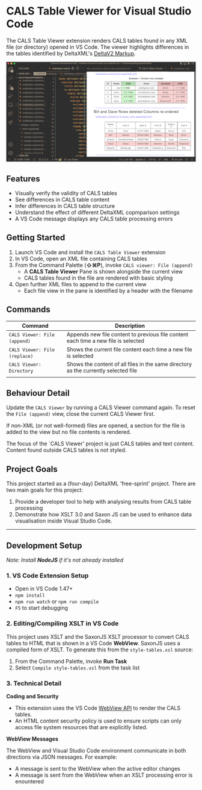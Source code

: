 # CALS Table Viewer for Visual Studio Code #

The CALS Table Viewer extension renders CALS tables found in any XML file (or directory) opened in VS Code. 
The viewer highlights differences in the tables identified by DeltaXML's [DeltaV2 Markup](https://docs.deltaxml.com/support-and-documentation/2022-03-08/(2022-03-08)-Two-and-Three-Document-DeltaV2-Format.2887811091.html).

![Screenshot](resources/images/viewer-main.png)


## Features
- Visually verify the validity of CALS tables
- See differences in CALS table content
- Infer differences in CALS table structure
- Understand the effect of different DeltaXML copmparison settings
- A VS Code message displays any CALS table processing errors

## Getting Started
1. Launch VS Code and install the `CALS Table Viewer` extension
2. In VS Code, open an XML file containing CALS tables
3. From the Command Palette (**⇧⌘P**), invoke `CALS viewer: File (append)`
	- A **CALS Table Viewer** Pane is shown alongside the current view
	- CALS tables found in the file are rendered with basic styling
4. Open further XML files to append to the current view
	- Each file view in the pane is identified by a header with the filename

## Commands

| Command  | Description |
| ------- | ------- |
| `CALS Viewer: File (append)` | Appends new file content to previous file content each time a new file is selected |
| `CALS Viewer: File (replace)` | Shows the current file content each time a new file is selected |
| `CALS Viewer: Directory` | Shows the content of all files in the same directory as the currently selected file |
|||

## Behaviour Detail

Update the `CALS Viewer` by running a CALS Viewer command again. To reset the `File (append)` view, close the current CALS Viewer first.

If non-XML (or not well-formed) files are opened, a section for the file is added to the view but no file contents is rendered.

The focus of the `CALS Viewer' project is just CALS tables and text content. Content found outside CALS tables is not styled.

## Project Goals

This project started as a (four-day) DeltaXML 'free-sprint' project. There are two main goals for this project:

1. Provide a developer tool to help with analysing results from CALS table processing
2. Demonstrate how XSLT 3.0 and Saxon JS can be used to enhance data visualisation inside Visual Studio Code.

---
## Development Setup

*Note: Install **NodeJS** if it's not already installed*

### 1. VS Code Extension Setup

- Open in VS Code 1.47+
- `npm install`
- `npm run watch` or `npm run compile`
- `F5` to start debugging

### 2. Editing/Compiling XSLT in VS Code

This project uses XSLT and the SaxonJS XSLT processor to convert CALS tables to HTML that is shown in a VS Code **WebView**.
SaxonJS uses a compiled form of XSLT. To generate this from the `style-tables.xsl` source:

1. From the Command Palette, invoke **Run Task**
2. Select `Compile style-tables.xsl` from the task list

### 3. Technical Detail

**Coding and Security**

- This extension uses the VS Code [WebView API](https://code.visualstudio.com/api/extension-guides/webview) to render the CALS tables.
- An HTML content security policy is used to ensure scripts can only access file system resources that are explicitly listed. 

**WebView Messages**

The WebView and Visual Studio Code environment communicate in both directions via JSON messages. For example:

- A message is sent to the WebView when the active editor changes
- A message is sent from the WebView when an XSLT processing error is enountered
